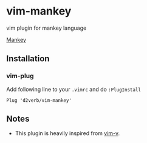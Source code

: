 # vim-mankey
vim plugin for mankey language

[Mankey](https://github.com/d2verb/mankey)

## Installation
### vim-plug
Add following line to your `.vimrc` and do `:PlugInstall`
```
Plug 'd2verb/vim-mankey'
```

## Notes
- This plugin is heavily inspired from [vim-v](https://github.com/lcolaholicl/vim-v).
